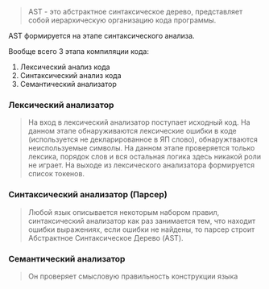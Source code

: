 > AST - это абстрактное синтаксическое дерево, представляет собой иерархическую организацию кода программы.

AST формируется на этапе синтаксического анализа.

Вообще всего 3 этапа компиляции кода:
1) Лексический анализ кода
2) Синтаксический анализ кода 
3) Семантический анализатор

### Лексический анализатор

> На вход в лексический анализатор поступает исходный код. На данном этапе обнаруживаются лексические ошибки в коде (используется не декларированное в ЯП слово), обнаружтваются неиспользуемые символы. На данном этапе проверяется только лексика, порядок слов и вся остальная логика здесь никакой роли не играет. На выходе из лексического анализатора формируется список токенов.

### Синтаксический анализатор (Парсер)

> Любой язык описывается некоторым набором правил, синтаксический анализатор как раз занимается тем, что находит ошибки  выражениях, если ошибки не найдены, то парсер строит Абстрактное Синтаксическое Дерево (AST).

### Семантический анализатор

> Он проверяет смысловую правильность конструкции языка

